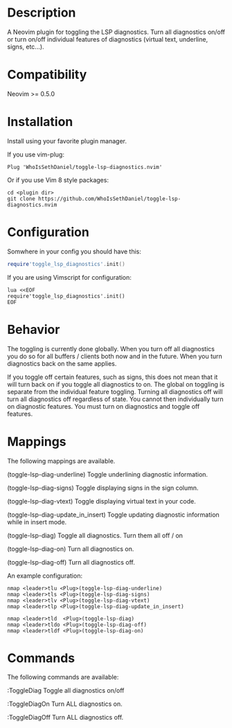 # Description
A Neovim plugin for toggling the LSP diagnostics. Turn all diagnostics on/off or turn on/off
individual features of diagnostics (virtual text, underline, signs, etc...).

# Compatibility
Neovim >= 0.5.0

# Installation
Install using your favorite plugin manager. 

If you use vim-plug:
```vim
Plug 'WhoIsSethDaniel/toggle-lsp-diagnostics.nvim'
```
Or if you use Vim 8 style packages:
```
cd <plugin dir>
git clone https://github.com/WhoIsSethDaniel/toggle-lsp-diagnostics.nvim
```

# Configuration
Somwhere in your config you should have this:
```lua
require'toggle_lsp_diagnostics'.init()
```
If you are using Vimscript for configuration:
```vim
lua <<EOF
require'toggle_lsp_diagnostics'.init()
EOF
```

# Behavior
The toggling is currently done globally. When you turn off all diagnostics you do so for
all buffers / clients both now and in the future. When you turn diagnostics back on the 
same applies.

If you toggle off certain features, such as signs, this does not mean that it will turn 
back on if you toggle all diagnostics to on. The global on toggling is separate from
the individual feature toggling. Turning all diagnostics off will turn all diagnostics off
regardless of state. You cannot then individually turn on diagnostic features. You must 
turn on diagnostics and toggle off features.

# Mappings
The following mappings are available. 

<Plug>(toggle-lsp-diag-underline)
Toggle underlining diagnostic information.

<Plug>(toggle-lsp-diag-signs)
Toggle displaying signs in the sign column.

<Plug>(toggle-lsp-diag-vtext)
Toggle displaying virtual text in your code.

<Plug>(toggle-lsp-diag-update_in_insert)
Toggle updating diagnostic information while in insert mode.

<Plug>(toggle-lsp-diag) 
Toggle all diagnostics. Turn them all off / on

<Plug>(toggle-lsp-diag-on)
Turn all diagnostics on.

<Plug>(toggle-lsp-diag-off) 
Turn all diagnostics off.

An example configuration:
```vim
nmap <leader>tlu <Plug>(toggle-lsp-diag-underline)
nmap <leader>tls <Plug>(toggle-lsp-diag-signs)
nmap <leader>tlv <Plug>(toggle-lsp-diag-vtext)
nmap <leader>tlp <Plug>(toggle-lsp-diag-update_in_insert)

nmap <leader>tld  <Plug>(toggle-lsp-diag)
nmap <leader>tldo <Plug>(toggle-lsp-diag-off)
nmap <leader>tldf <Plug>(toggle-lsp-diag-on)
```

# Commands
The following commands are available:

:ToggleDiag
Toggle all diagnostics on/off

:ToggleDiagOn
Turn ALL diagnostics on.

:ToggleDiagOff
Turn ALL diagnostics off.
